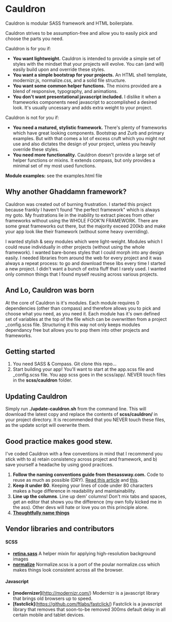 # Cauldron
Cauldron is modular SASS framework and HTML boilerplate.

Cauldron strives to be assumption-free and allow you to easily pick and choose the parts you need.

Cauldron is for you if:
* **You want lightweight.** Cauldron is intended to provide a simple set of styles with the mindset that your projects will evolve. You can (and will) easily build upon and override these styles.
* **You want a simple bootstrap for your projects.** An HTML shell template, modernizr.js, normalize.css, and a solid file structure.
* **You want some common helper functions.** The mixins provided are a blend of  responsive, typography, and animations.
* **You don't want presentational javascript included.** I dislike it when a frameworks components need javascript to accomplished a desired look. It's usually uncessary and adds extra weight to your project.

Cauldron is not for you if:
* **You need a matured, stylistic framework.** There's plenty of frameworks which have great looking components. Bootstrap and Zurb and primary examples. But with that comes a lot of excess cruft which you might not use and also dictates the design of your project, unless you heavily override these styles.
* **You need more functionality.** Cauldron doesn't provide a large set of helper functions or mixins. It extends compass, but only provides a minimal set of my most used functions.

**Module examples:** see the examples.html file


## Why another Ghaddamn framework?
Cauldron was created out of burning frustration. I started this project because frankly I haven't found "the perfect framework" which is always my goto. My frustrations lie in the inability to extract pieces from other frameworks without using the WHOLE FOOK'N FRAMEWORK. There are some great frameworks out there, but the majority exceed 200kb and make your app look like their framework (without some heavy overriding).

I wanted stylish & sexy modules which were light-weight. Modules which I could reuse individually in other projects (without using the whole framework). I wanted bare-bones styles that I could morph into any design easily. I needed  libraries from around the web for every project and it was always a repeat process: to go and download these libs every time I started a new project. I didn't want a bunch of extra fluff that I rarely used. I wanted only common things that I found myself reusing across various projects.


## And Lo, Cauldron was born

At the core of Cauldron is it's modules. Each module requires 0 dependencies (other than compass) and therefore allows you to pick and choose what you need, as you need it. Each module has it's own defined set of variables at the top of the file which can be overwritten from a project _config.scss file. Structuring it this way not only keeps modules dependancy free but allows you to pop them into other projects and frameworks.


## Getting started
1. You need SASS & Compass. Git clone this repo...
2. Start building your app! You'll want to start at the app.scss file and _config.scss file. You app scss goes in the scss/app/. NEVER touch files in the **scss/cauldron** folder.


## Updating Cauldron
Simply run **./update-cauldron.sh** from the command line. This will download the latest copy and replace the contents of **scss/cauldron/** in your project directory. It is recommended that you NEVER touch these files, as the update script will overwrite them.


## Good practice makes good stew.
I've coded Cauldron with a few conventions in mind that I recommend you stick with to a) retain consistency across project and framework, and b) save yourself a headache by using good practices.

1. **Follow the naming conventions guide from thesassway.com.** Code to reuse as much as possible (DRY). [Read this article](http://thesassway.com/advanced/modular-css-naming-conventions) and [this](http://thesassway.com/intermediate/avoid-nested-selectors-for-more-modular-css).
2. **Keep it under 80**. Keeping your lines of code under 80 characters makes a huge difference in readability and maintainability.
3. **Line up the columns**. Line up dem' columns! Don't mix tabs and spaces, get an editor that shows you the difference (my own folly kicked me in the ass). Other devs will hate or love you on this principle alone.
4. **[Thoughtfully name things](http://thesassway.com/beginner/variable-naming)**


## Vendor libraries and contributors
#### SCSS
* **[retina.sass](http://www.retinajs.com)** A helper mixin for applying high-resolution background images
* **[normalize](https://github.com/kristerkari/normalize.scss)**
Normalize.scss is a port of the poular normalize.css which makes things look consistent across all the browser.

#### Javascript
* **[modernizer]**(http://modernizr.com/)
Modernizr is a javascript library that brings old browsers up to speed.
* **[fastclick]**(https://github.com/ftlabs/fastclick/)
Fastclick is a javascript library that removes that soon-to-be removed 300ms default delay in all certain mobile and tablet devices.




